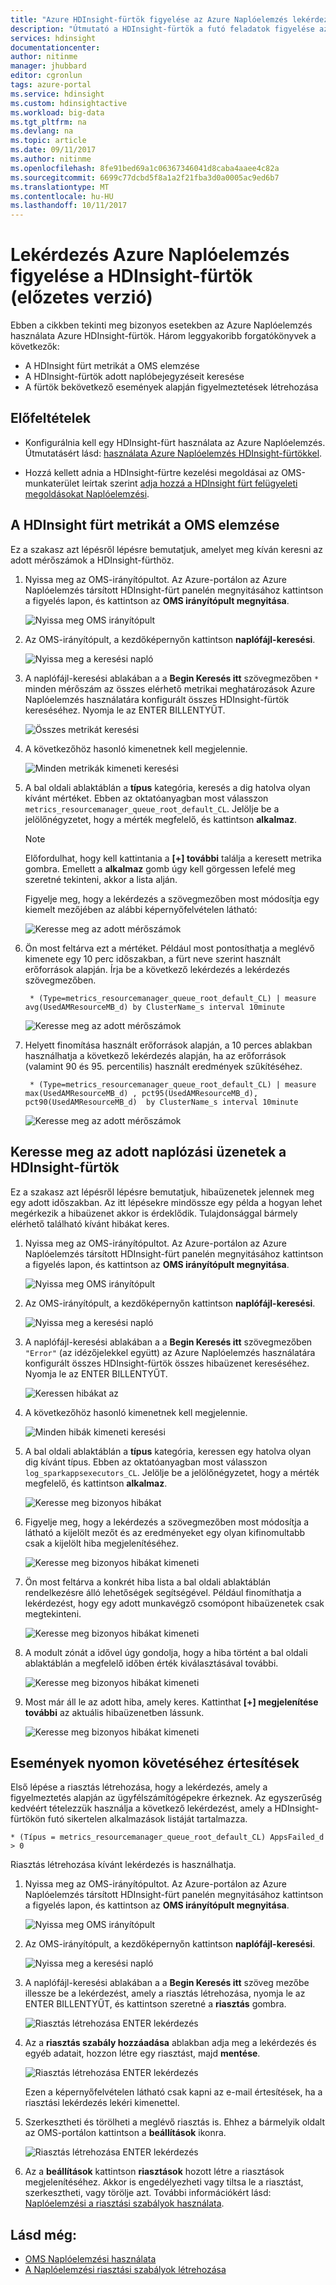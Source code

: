 ```yaml
---
title: "Azure HDInsight-fürtök figyelése az Azure Naplóelemzés lekérdezése |} Microsoft Docs"
description: "Útmutató a HDInsight-fürtök a futó feladatok figyelése az Azure Naplóelemzés lekérdezések futtatása."
services: hdinsight
documentationcenter: 
author: nitinme
manager: jhubbard
editor: cgronlun
tags: azure-portal
ms.service: hdinsight
ms.custom: hdinsightactive
ms.workload: big-data
ms.tgt_pltfrm: na
ms.devlang: na
ms.topic: article
ms.date: 09/11/2017
ms.author: nitinme
ms.openlocfilehash: 8fe91bed69a1c06367346041d8caba4aaee4c82a
ms.sourcegitcommit: 6699c77dcbd5f8a1a2f21fba3d0a0005ac9ed6b7
ms.translationtype: MT
ms.contentlocale: hu-HU
ms.lasthandoff: 10/11/2017
---
```

# <a name="query-azure-log-analytics-to-monitor-hdinsight-clusters-preview"></a>Lekérdezés Azure Naplóelemzés figyelése a HDInsight-fürtök (előzetes verzió)

Ebben a cikkben tekinti meg bizonyos esetekben az Azure Naplóelemzés használata Azure HDInsight-fürtök. Három leggyakoribb forgatókönyvek a következők:

* A HDInsight fürt metrikát a OMS elemzése
* A HDInsight-fürtök adott naplóbejegyzéseit keresése
* A fürtök bekövetkező események alapján figyelmeztetések létrehozása

## <a name="prerequisites"></a>Előfeltételek

* Konfigurálnia kell egy HDInsight-fürt használata az Azure Naplóelemzés. Útmutatásért lásd: [használata Azure Naplóelemzés HDInsight-fürtökkel](hdinsight-hadoop-oms-log-analytics-tutorial.md).

* Hozzá kellett adnia a HDInsight-fürtre kezelési megoldásai az OMS-munkaterület leírtak szerint [adja hozzá a HDInsight fürt felügyeleti megoldásokat Naplóelemzési](hdinsight-hadoop-oms-log-analytics-management-solutions.md).

## <a name="analyze-hdinsight-cluster-metrics-in-oms"></a>A HDInsight fürt metrikát a OMS elemzése

Ez a szakasz azt lépésről lépésre bemutatjuk, amelyet meg kíván keresni az adott mérőszámok a HDInsight-fürthöz.

1. Nyissa meg az OMS-irányítópultot. Az Azure-portálon az Azure Naplóelemzés társított HDInsight-fürt panelén megnyitásához kattintson a figyelés lapon, és kattintson az **OMS irányítópult megnyitása**.

    ![Nyissa meg OMS irányítópult](./media/hdinsight-hadoop-oms-log-analytics-use-queries/hdinsight-log-analytics-open-oms-dashboard.png "nyitott OMS irányítópult")

2. Az OMS-irányítópult, a kezdőképernyőn kattintson **naplófájl-keresési**.

    ![Nyissa meg a keresési napló](./media/hdinsight-hadoop-oms-log-analytics-use-queries/hdinsight-log-analytics-click-log-search.png "nyissa meg a keresési napló")

3. A naplófájl-keresési ablakában a a **Begin Keresés itt** szövegmezőben `*` minden mérőszám az összes elérhető metrikai meghatározások Azure Naplóelemzés használatára konfigurált összes HDInsight-fürtök kereséséhez. Nyomja le az ENTER BILLENTYŰT.

    ![Összes metrikát keresési](./media/hdinsight-hadoop-oms-log-analytics-use-queries/hdinsight-log-analytics-search-all-metrics.png "összes metrikát keresése")

4. A következőhöz hasonló kimenetnek kell megjelennie.

    ![Minden metrikák kimeneti keresési](./media/hdinsight-hadoop-oms-log-analytics-use-queries/hdinsight-log-analytics-search-all-metrics-output.png "összes metrikák kimeneti keresése")

5. A bal oldali ablaktáblán a **típus** kategória, keresés a dig hatolva olyan kívánt mértéket. Ebben az oktatóanyagban most válasszon `metrics_resourcemanager_queue_root_default_CL`. Jelölje be a jelölőnégyzetet, hogy a mérték megfelelő, és kattintson **alkalmaz**.

    > [!NOTE]
    > Előfordulhat, hogy kell kattintania a **[+] további** találja a keresett metrika gombra. Emellett a **alkalmaz** gomb úgy kell görgessen lefelé meg szeretné tekinteni, akkor a lista alján.
    > 
    >    
    Figyelje meg, hogy a lekérdezés a szövegmezőben most módosítja egy kiemelt mezőjében az alábbi képernyőfelvételen látható:

    ![Keresse meg az adott mérőszámok](./media/hdinsight-hadoop-oms-log-analytics-use-queries/hdinsight-log-analytics-search-specific-metrics.png "adott mérőszámok keresése")

6. Ön most feltárva ezt a mértéket. Például most pontosíthatja a meglévő kimenete egy 10 perc időszakban, a fürt neve szerint használt erőforrások alapján. Írja be a következő lekérdezés a lekérdezés szövegmezőben.

        * (Type=metrics_resourcemanager_queue_root_default_CL) | measure avg(UsedAMResourceMB_d) by ClusterName_s interval 10minute

    ![Keresse meg az adott mérőszámok](./media/hdinsight-hadoop-oms-log-analytics-use-queries/hdinsight-log-analytics-search-more-specific-metrics.png "adott mérőszámok keresése")

7. Helyett finomítása használt erőforrások alapján, a 10 perces ablakban használhatja a következő lekérdezés alapján, ha az erőforrások (valamint 90 és 95. percentilis) használt eredmények szűkítéséhez.

        * (Type=metrics_resourcemanager_queue_root_default_CL) | measure max(UsedAMResourceMB_d) , pct95(UsedAMResourceMB_d), pct90(UsedAMResourceMB_d)  by ClusterName_s interval 10minute

    ![Keresse meg az adott mérőszámok](./media/hdinsight-hadoop-oms-log-analytics-use-queries/hdinsight-log-analytics-search-more-specific-metrics-1.png "adott mérőszámok keresése")

## <a name="search-for-specific-log-messages-in-hdinsight-clusters"></a>Keresse meg az adott naplózási üzenetek a HDInsight-fürtök

Ez a szakasz azt lépésről lépésre bemutatjuk, hibaüzenetek jelennek meg egy adott időszakban. Az itt lépésekre mindössze egy példa a hogyan lehet megérkezik a hibaüzenet akkor is érdeklődik. Tulajdonsággal bármely elérhető található kívánt hibákat keres.

1. Nyissa meg az OMS-irányítópultot. Az Azure-portálon az Azure Naplóelemzés társított HDInsight-fürt panelén megnyitásához kattintson a figyelés lapon, és kattintson az **OMS irányítópult megnyitása**.

    ![Nyissa meg OMS irányítópult](./media/hdinsight-hadoop-oms-log-analytics-use-queries/hdinsight-log-analytics-open-oms-dashboard.png "nyitott OMS irányítópult")

2. Az OMS-irányítópult, a kezdőképernyőn kattintson **naplófájl-keresési**.

    ![Nyissa meg a keresési napló](./media/hdinsight-hadoop-oms-log-analytics-use-queries/hdinsight-log-analytics-click-log-search.png "nyissa meg a keresési napló")

3. A naplófájl-keresési ablakában a a **Begin Keresés itt** szövegmezőben `"Error"` (az idézőjelekkel együtt) az Azure Naplóelemzés használatára konfigurált összes HDInsight-fürtök összes hibaüzenet kereséséhez. Nyomja le az ENTER BILLENTYŰT.

    ![Keressen hibákat az](./media/hdinsight-hadoop-oms-log-analytics-use-queries/hdinsight-log-analytics-search-all-errors.png "hibákat keresése")

4. A következőhöz hasonló kimenetnek kell megjelennie.

    ![Minden hibák kimeneti keresési](./media/hdinsight-hadoop-oms-log-analytics-use-queries/hdinsight-log-analytics-search-all-errors-output.png "összes hibák kimeneti keresése")

5. A bal oldali ablaktáblán a **típus** kategória, keressen egy hatolva olyan dig kívánt típus. Ebben az oktatóanyagban most válasszon `log_sparkappsexecutors_CL`. Jelölje be a jelölőnégyzetet, hogy a mérték megfelelő, és kattintson **alkalmaz**.

    ![Keresse meg bizonyos hibákat](./media/hdinsight-hadoop-oms-log-analytics-use-queries/hdinsight-log-analytics-search-specific-error.png "keresse meg a hiba")

        
6. Figyelje meg, hogy a lekérdezés a szövegmezőben most módosítja a látható a kijelölt mezőt és az eredményeket egy olyan kifinomultabb csak a kijelölt hiba megjelenítéséhez.

    ![Keresse meg bizonyos hibákat kimeneti](./media/hdinsight-hadoop-oms-log-analytics-use-queries/hdinsight-log-analytics-search-specific-error-output.png "bizonyos hibákat kimeneti keresése")

7. Ön most feltárva a konkrét hiba lista a bal oldali ablaktáblán rendelkezésre álló lehetőségek segítségével. Például finomíthatja a lekérdezést, hogy egy adott munkavégző csomópont hibaüzenetek csak megtekinteni.

    ![Keresse meg bizonyos hibákat kimeneti](./media/hdinsight-hadoop-oms-log-analytics-use-queries/hdinsight-log-analytics-search-specific-error-refined.png "bizonyos hibákat kimeneti keresése")

8. A modult zónát a idővel úgy gondolja, hogy a hiba történt a bal oldali ablaktáblán a megfelelő időben érték kiválasztásával további.

    ![Keresse meg bizonyos hibákat kimeneti](./media/hdinsight-hadoop-oms-log-analytics-use-queries/hdinsight-log-analytics-search-specific-error-time.png "bizonyos hibákat kimeneti keresése")

9. Most már áll le az adott hiba, amely keres. Kattinthat **[+] megjelenítése további** az aktuális hibaüzenetben lássunk.

    ![Keresse meg bizonyos hibákat kimeneti](./media/hdinsight-hadoop-oms-log-analytics-use-queries/hdinsight-log-analytics-search-specific-error-arrived.png "bizonyos hibákat kimeneti keresése")

## <a name="create-alerts-to-track-events"></a>Események nyomon követéséhez értesítések

Első lépése a riasztás létrehozása, hogy a lekérdezés, amely a figyelmeztetés alapján az ügyfélszámítógépekre érkeznek. Az egyszerűség kedvéért tételezzük használja a következő lekérdezést, amely a HDInsight-fürtökön futó sikertelen alkalmazások listáját tartalmazza.

    * (Típus = metrics_resourcemanager_queue_root_default_CL) AppsFailed_d > 0 

Riasztás létrehozása kívánt lekérdezés is használhatja.

1. Nyissa meg az OMS-irányítópultot. Az Azure-portálon az Azure Naplóelemzés társított HDInsight-fürt panelén megnyitásához kattintson a figyelés lapon, és kattintson az **OMS irányítópult megnyitása**.

    ![Nyissa meg OMS irányítópult](./media/hdinsight-hadoop-oms-log-analytics-use-queries/hdinsight-log-analytics-open-oms-dashboard.png "nyitott OMS irányítópult")

2. Az OMS-irányítópult, a kezdőképernyőn kattintson **naplófájl-keresési**.

    ![Nyissa meg a keresési napló](./media/hdinsight-hadoop-oms-log-analytics-use-queries/hdinsight-log-analytics-click-log-search.png "nyissa meg a keresési napló")

3. A naplófájl-keresési ablakában a a **Begin Keresés itt** szöveg mezőbe illessze be a lekérdezést, amely a riasztás létrehozása, nyomja le az ENTER BILLENTYŰT, és kattintson szeretné a **riasztás** gombra.

    ![Riasztás létrehozása ENTER lekérdezés](./media/hdinsight-hadoop-oms-log-analytics-use-queries/hdinsight-log-analytics-create-alert-query.png "Enter lekérdezés riasztás létrehozása")

4. Az a **riasztás szabály hozzáadása** ablakban adja meg a lekérdezés és egyéb adatait, hozzon létre egy riasztást, majd **mentése**.

    ![Riasztás létrehozása ENTER lekérdezés](./media/hdinsight-hadoop-oms-log-analytics-use-queries/hdinsight-log-analytics-create-alert.png "Enter lekérdezés riasztás létrehozása")

    Ezen a képernyőfelvételen látható csak kapni az e-mail értesítések, ha a riasztási lekérdezés lekéri kimenettel.

5. Szerkesztheti és törölheti a meglévő riasztás is. Ehhez a bármelyik oldalt az OMS-portálon kattintson a **beállítások** ikonra.

    ![Riasztás létrehozása ENTER lekérdezés](./media/hdinsight-hadoop-oms-log-analytics-use-queries/hdinsight-log-analytics-edit-alert.png "Enter lekérdezés riasztás létrehozása")

6. Az a **beállítások** kattintson **riasztások** hozott létre a riasztások megjelenítéséhez. Akkor is engedélyezheti vagy tiltsa le a riasztást, szerkesztheti, vagy törölje azt. További információkért lásd: [Naplóelemzési a riasztási szabályok használata](../log-analytics/log-analytics-alerts-creating.md).

## <a name="see-also"></a>Lásd még:

* [OMS Naplóelemzési használata](https://blogs.msdn.microsoft.com/wei_out_there_with_system_center/2016/07/03/oms-log-analytics-create-tiles-drill-ins-and-dashboards-with-the-view-designer/)
* [A Naplóelemzési riasztási szabályok létrehozása](../log-analytics/log-analytics-alerts-creating.md)
